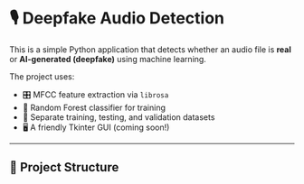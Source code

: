 # 🎙️ Deepfake Audio Detection

This is a simple Python application that detects whether an audio file is **real** or **AI-generated (deepfake)** using machine learning.

The project uses:
- 🎛️ MFCC feature extraction via `librosa`
- 🌲 Random Forest classifier for training
- 🧪 Separate training, testing, and validation datasets
- 🖥️ A friendly Tkinter GUI (coming soon!)

---

## 📁 Project Structure

